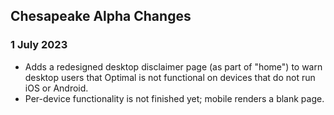 ## Chesapeake Alpha Changes
### 1 July 2023
- Adds a redesigned desktop disclaimer page (as part of "home") to warn desktop users that Optimal is not functional on devices that do not run iOS or Android.
- Per-device functionality is not finished yet; mobile renders a blank page.
